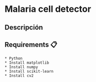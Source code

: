 # Malaria cell detector

## Descripción


## Requirements 📋
```
* Python
* Install matplotlib
* Install numpy
* Install scikit-learn
* Install cv2
```
